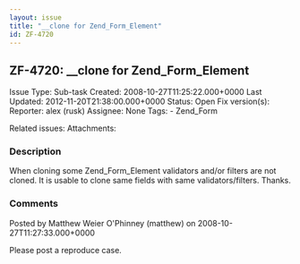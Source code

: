```yaml
---
layout: issue
title: "__clone for Zend_Form_Element"
id: ZF-4720
---
```


ZF-4720: \_\_clone for Zend\_Form\_Element
------------------------------------------

 Issue Type: Sub-task Created: 2008-10-27T11:25:22.000+0000 Last Updated: 2012-11-20T21:38:00.000+0000 Status: Open Fix version(s): 
 Reporter:  alex (rusk)  Assignee:  None  Tags: - Zend\_Form
 
 Related issues: 
 Attachments: 
### Description

When cloning some Zend\_Form\_Element validators and/or filters are not cloned. It is usable to clone same fields with same validators/filters. Thanks.

 

 

### Comments

Posted by Matthew Weier O'Phinney (matthew) on 2008-10-27T11:27:33.000+0000

Please post a reproduce case.

 

 